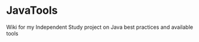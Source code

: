 JavaTools
=========

Wiki for my Independent Study project on Java best practices and available tools
